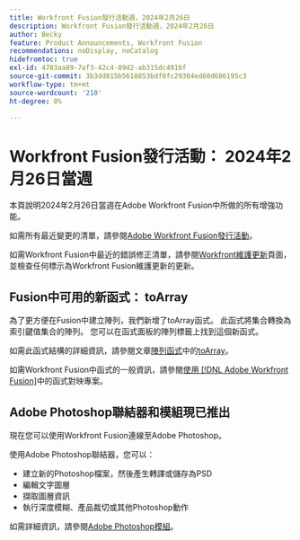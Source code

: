 ```yaml
---
title: Workfront Fusion發行活動週，2024年2月26日
description: Workfront Fusion發行活動週，2024年2月26日
author: Becky
feature: Product Announcements, Workfront Fusion
recommendations: noDisplay, noCatalog
hidefromtoc: true
exl-id: 4783aa89-7af3-42c4-89d2-ab315dc4916f
source-git-commit: 3b3dd815b5618853bdf8fc29304ed60d686195c3
workflow-type: tm+mt
source-wordcount: '210'
ht-degree: 0%

---
```


# Workfront Fusion發行活動： 2024年2月26日當週

本頁說明2024年2月26日當週在Adobe Workfront Fusion中所做的所有增強功能。

如需所有最近變更的清單，請參閱[Adobe Workfront Fusion發行活動](../../../product-announcements/product-releases/fusion-release-activity/fusion-release-activity.md)。

如需Workfront Fusion中最近的錯誤修正清單，請參閱[Workfront維護更新](https://experienceleague.adobe.com/docs/workfront-known-issues/releases/current-updates.html)頁面，並檢查任何標示為Workfront Fusion維護更新的更新。

## Fusion中可用的新函式： toArray

為了更方便在Fusion中建立陣列，我們新增了toArray函式。 此函式將集合轉換為索引鍵值集合的陣列。 您可以在函式面板的陣列標籤上找到這個新函式。

如需此函式結構的詳細資訊，請參閱文章[陣列函式](/help/quicksilver/workfront-fusion/functions/array-functions.md)中的[toArray](/help/quicksilver/workfront-fusion/functions/array-functions.md#toarray)。

如需Workfront Fusion中函式的一般資訊，請參閱[使用 [!DNL Adobe Workfront Fusion]](/help/quicksilver/workfront-fusion/functions/map-using-functions.md)中的函式對映專案。

## Adobe Photoshop聯結器和模組現已推出

現在您可以使用Workfront Fusion連線至Adobe Photoshop。

使用Adobe Photoshop聯結器，您可以：

* 建立新的Photoshop檔案，然後產生轉譯或儲存為PSD
* 編輯文字圖層
* 擷取圖層資訊
* 執行深度模糊、產品裁切或其他Photoshop動作

如需詳細資訊，請參閱[Adobe Photoshop模組](/help/quicksilver/workfront-fusion/apps-and-their-modules/adobe-photoshop-modules.md)。
